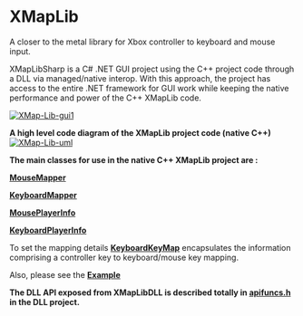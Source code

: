 # XMapLib
A closer to the metal library for Xbox controller to keyboard and mouse input.

<p>XMapLibSharp is a C# .NET GUI project using the C++ project code through a DLL via managed/native interop. With this approach,
the project has access to the entire .NET framework for GUI work while keeping the native performance and power of the C++ XMapLib code.

<a href="https://ibb.co/x28d2WX"><img src="https://i.ibb.co/0nVvnTm/XMap-Lib-gui1.jpg" alt="XMap-Lib-gui1" border="0"></a>

  <b><p>A high level code diagram of the XMapLib project code (native C++)</b>
<a href="https://ibb.co/vmjctWD"><img src="https://i.ibb.co/ZKMfZrN/XMap-Lib-uml.jpg" alt="XMap-Lib-uml" border="0"></a>

  <b>The main classes for use in the native C++ XMapLib project are :</b>
<b><p><a href="https://github.com/calebtt/XMapLib/blob/master/XMapLib/MouseMapper.h">MouseMapper</a></p></b>
<b><p><a href="https://github.com/calebtt/XMapLib/blob/master/XMapLib/KeyboardMapper.h">KeyboardMapper</a></p></b> 
<b><p><a href="https://github.com/calebtt/XMapLib/blob/master/XMapLib/MousePlayerInfo.h">MousePlayerInfo</a></p></b> 
<b><p><a href="https://github.com/calebtt/XMapLib/blob/master/XMapLib/KeyboardPlayerInfo.h">KeyboardPlayerInfo</a></p></b> 
To set the mapping details <b><a href="https://github.com/calebtt/XMapLib/blob/master/XMapLib/KeyboardKeyMap.h">KeyboardKeyMap</a></b> encapsulates the information comprising a controller key to keyboard/mouse key mapping.
<p>Also, please see the <b><a href="https://github.com/calebtt/XMapLib/blob/master/XMapLib/XMapLib.cpp">Example</a></b></p>

<b><p>The DLL API exposed from XMapLibDLL is described totally in <a href="https://github.com/calebtt/XMapLib/blob/master/XMapLibDLL/apifuncs.h">apifuncs.h</a> in the DLL project.</b>
